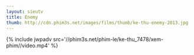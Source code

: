 ```yaml
---
layout: sieutv
title: Enemy
thumb: http://cdn.phim3s.net/images/films/thumb/ke-thu-enemy-2013.jpg
---
```

{% include jwpadv src='//phim3s.net/phim-le/ke-thu_7478/xem-phim//video.mp4' %}